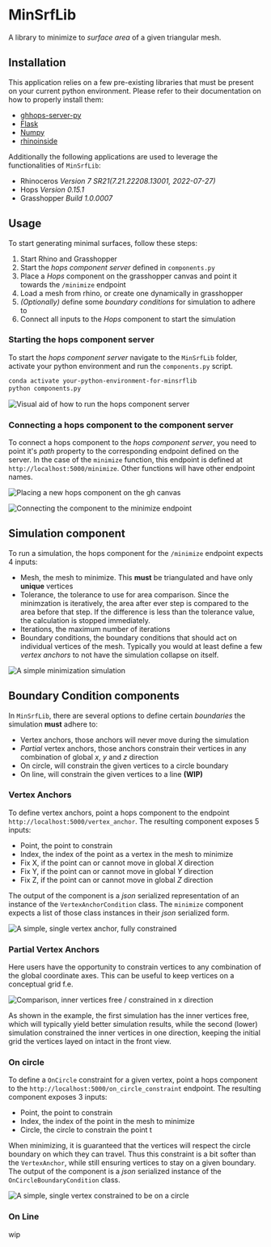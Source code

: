 # MinSrfLib

A library to minimize to *surface area* of a given triangular mesh.

## Installation

This application relies on a few pre-existing libraries that must be present on your current python environment. Please refer to their documentation on how to properly install them:

- [ghhops-server-py](https://github.com/mcneel/compute.rhino3d/tree/master/src/ghhops-server-py)
- [Flask](https://flask.palletsprojects.com/en/2.2.x/installation/)
- [Numpy](https://numpy.org/install/)
- [rhinoinside](https://pypi.org/project/rhinoinside/)

Additionally the following applications are used to leverage the functionalities of `MinSrfLib`:

- Rhinoceros *Version 7 SR21(7.21.22208.13001, 2022-07-27)*
- Hops *Version 0.15.1*
- Grasshopper *Build 1.0.0007*

## Usage

To start generating minimal surfaces, follow these steps:

1. Start Rhino and Grasshopper
2. Start the *hops component server* defined in `components.py`
3. Place a *Hops* component on the grasshopper canvas and point it towards the `/minimize` endpoint
4. Load a mesh from rhino, or create one dynamically in grasshopper
5. *(Optionally)* define some *boundary conditions* for simulation to adhere to
6. Connect all inputs to the *Hops* component to start the simulation

### Starting the hops component server

To start the *hops component server* navigate to the `MinSrfLib` folder, activate your python environment and run the `components.py` script.

```sh
conda activate your-python-environment-for-minsrflib
python components.py
```

![Visual aid of how to run the hops component server](images/run-hops-server.png)

### Connecting a hops component to the component server

To connect a hops component to the *hops component server*, you need to point it's *path* property to the corresponding endpoint defined on the server. In the case of the `minimize` function, this endpoint is defined at `http://localhost:5000/minimize`. Other functions will have other endpoint names.

![Placing a new hops component on the gh canvas](images/set-hops-endpoint-01.png)

![Connecting the component to the `minimize` endpoint](images/set-hops-endpoint-02.png)

## Simulation component

To run a simulation, the hops component for the `/minimize` endpoint expects 4 inputs:

- Mesh, the mesh to minimize. This **must** be triangulated and have only **unique** vertices
- Tolerance, the tolerance to use for area comparison. Since the minimzation is iteratively, the area after ever step is compared to the area before that step. If the difference is less than the tolerance value, the calculation is stopped immediately.
- Iterations, the maximum number of iterations
- Boundary conditions, the boundary conditions that should act on individual vertices of the mesh. Typically you would at least define a few *vertex anchors* to not have the simulation collapse on itself.

![A simple minimization simulation](images/simple-minimization-screencap.png)

## Boundary Condition components

In `MinSrfLib`, there are several options to define certain *boundaries* the simulation **must** adhere to:

- Vertex anchors, those anchors will never move during the simulation
- *Partial* vertex anchors, those anchors constrain their vertices in any combination of global $x$, $y$ and $z$ direction
- On circle, will constrain the given vertices to a circle boundary
- On line, will constrain the given vertices to a line **(WIP)**

### Vertex Anchors

To define vertex anchors, point a hops component to the endpoint `http://localhost:5000/vertex_anchor`. The resulting component exposes 5 inputs:

- Point, the point to constrain
- Index, the index of the point as a vertex in the mesh to minimize
- Fix X, if the point can or cannot move in global $X$ direction
- Fix Y, if the point can or cannot move in global $Y$ direction
- Fix Z, if the point can or cannot move in global $Z$ direction

The output of the component is a *json* serialized representation of an instance of the `VertexAnchorCondition` class. The `minimize` component expects a list of those class instances in their *json* serialized form.

![A simple, single vertex anchor, fully constrained](images/vertex_anchor.png)

### Partial Vertex Anchors

Here users have the opportunity to constrain vertices to any combination of the global coordinate axes. This can be useful to keep vertices on a conceptual grid f.e.

![Comparison, inner vertices free / constrained in x direction](images/vertex-x-constrained.png)

As shown in the example, the first simulation has the inner vertices free, which will typically yield better simulation results, while the second (lower) simulation constrained the inner vertices in one direction, keeping the initial grid the vertices layed on intact in the front view.

### On circle

To define a `OnCircle` constraint for a given vertex, point a hops component to the `http://localhost:5000/on_circle_constraint` endpoint. The resulting component exposes 3 inputs:

- Point, the point to constrain
- Index, the index of the point in the mesh to minimize
- Circle, the circle to constrain the point t

When minimizing, it is guaranteed that the vertices will respect the circle boundary on which they can travel. Thus this constraint is a bit softer than the `VertexAnchor`, while still ensuring vertices to stay on a given boundary. The output of the component is a *json* serialized instance of the `OnCircleBoundaryCondition` class.

![A simple, single vertex constrained to be on a circle](images/on_circle_component.png)

### On Line

wip

